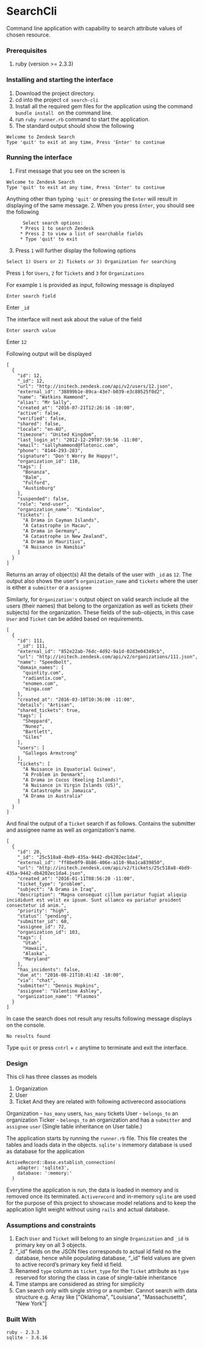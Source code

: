 # SearchCli

Command line application with capability to search attribute values of chosen resource.

### Prerequisites
1. ruby (version >= 2.3.3)
### Installing and starting the interface
1. Download the project directory.
2. cd into the project `cd search-cli`
3. Install all the required gem files for the application using the command `bundle install ` on the command line.
4. run `ruby runner.rb` command to start the application.
5. The standard output should show the following
```
Welcome to Zendesk Search
Type 'quit' to exit at any time, Press 'Enter' to continue
```

### Running the interface
1. First message that you see on the screen is
```
Welcome to Zendesk Search
Type 'quit' to exit at any time, Press 'Enter' to continue
```
Anything other than typing `'quit'` or pressing the `Enter` will result in displaying of the same message.
2. When you press `Enter`, you should see the following
```
      Select search options:
	 * Press 1 to search Zendesk
	 * Press 2 to view a list of searchable fields
	 * Type 'quit' to exit
```
3. Press `1` will further display the following options
```
Select 1) Users or 2) Tickets or 3) Organization for searching
```
Press `1` for `Users`, `2` for `Tickets` and `3` for `Organizations`

For example `1` is provided as input, following message is displayed
```
Enter search field
```
Enter `_id`

The interface will next ask about the value of the field

```
Enter search value
```
Enter `12`

Following output will be displayed

```
[
  {
    "id": 12,
    "_id": 12,
    "url": "http://initech.zendesk.com/api/v2/users/12.json",
    "external_id": "38899b1e-89ca-43e7-b039-e3c88525f0d2",
    "name": "Watkins Hammond",
    "alias": "Mr Sally",
    "created_at": "2016-07-21T12:26:16 -10:00",
    "active": false,
    "verified": false,
    "shared": false,
    "locale": "en-AU",
    "timezone": "United Kingdom",
    "last_login_at": "2012-12-29T07:59:56 -11:00",
    "email": "sallyhammond@flotonic.com",
    "phone": "8144-293-283",
    "signature": "Don't Worry Be Happy!",
    "organization_id": 110,
    "tags": [
      "Bonanza",
      "Balm",
      "Fulford",
      "Austinburg"
    ],
    "suspended": false,
    "role": "end-user",
    "organization_name": "Kindaloo",
    "tickets": [
      "A Drama in Cayman Islands",
      "A Catastrophe in Macau",
      "A Drama in Germany",
      "A Catastrophe in New Zealand",
      "A Drama in Mauritius",
      "A Nuisance in Namibia"
    ]
  }
]
```
Returns an array of object(s)
All the details of the user with `_id` as `12`. The output also shows the user's `organization_name` and `tickets` where the user is either a `submitter` or a `assignee`

Similarly, for `Organization's` output object on valid search include all the users (their names) that belong to the organization as well as tickets (their subjects) for the organization. These fields of the sub-objects, in this case `User` and `Ticket` can be added based on requirements.

```
[
  {
    "id": 111,
    "_id": 111,
    "external_id": "852e22ab-76dc-4d92-9a1d-02d3e04349cb",
    "url": "http://initech.zendesk.com/api/v2/organizations/111.json",
    "name": "Speedbolt",
    "domain_names": [
      "quintity.com",
      "radiantix.com",
      "enomen.com",
      "minga.com"
    ],
    "created_at": "2016-03-10T10:36:00 -11:00",
    "details": "Artisan",
    "shared_tickets": true,
    "tags": [
      "Sheppard",
      "Nunez",
      "Bartlett",
      "Giles"
    ],
    "users": [
      "Gallegos Armstrong"
    ],
    "tickets": [
      "A Nuisance in Equatorial Guinea",
      "A Problem in Denmark",
      "A Drama in Cocos (Keeling Islands)",
      "A Nuisance in Virgin Islands (US)",
      "A Catastrophe in Jamaica",
      "A Drama in Australia"
    ]
  }
]
```
And final the output of a `Ticket` search if as follows. Contains the submitter and assignee name as well as organization's name.

```
[
  {
    "id": 20,
    "_id": "25c518a8-4bd9-435a-9442-db4202ec1da4",
    "external_id": "ff8be0f9-8b86-406e-a110-9ba1ca839850",
    "url": "http://initech.zendesk.com/api/v2/tickets/25c518a8-4bd9-435a-9442-db4202ec1da4.json",
    "created_at": "2016-01-11T08:56:20 -11:00",
    "ticket_type": "problem",
    "subject": "A Drama in Iraq",
    "description": "Magna consequat cillum pariatur fugiat aliquip incididunt est velit ex ipsum. Sunt ullamco ea pariatur proident consectetur id anim.",
    "priority": "high",
    "status": "pending",
    "submitter_id": 60,
    "assignee_id": 72,
    "organization_id": 103,
    "tags": [
      "Utah",
      "Hawaii",
      "Alaska",
      "Maryland"
    ],
    "has_incidents": false,
    "due_at": "2016-08-21T10:41:42 -10:00",
    "via": "chat",
    "submitter": "Dennis Hopkins",
    "assignee": "Valentine Ashley",
    "organization_name": "Plasmos"
  }
]
```

In case the search does not result any results following message displays on the console.
```
No results found
```
Type `quit` or press `cntrl` + `c` anytime to terminate and exit the interface.

### Design
This cli has three classes as models
1. Organization
2. User
3. Ticket
And they are related with following activerecord associations

Organization - `has_many` users, `has_many` tickets
User - `belongs_to` an organization
Ticker - `belongs_to` an organization and has a `submitter` and `assignee` `user` (Single table inheritance on User table.)

The application starts by running the `runner.rb` file. This file creates the tables and loads data in the objects. `sqlite's` inmemory database is used as database for the application

```
ActiveRecord::Base.establish_connection(
    adapter: 'sqlite3',
    database: ':memory:'
  )
```

Everytime the application is run, the data is loaded in memory and is removed once its terminated.
`Activerecord` and in-memory `sqlite` are used for the purpose of this project to showcase model relations and to keep the application light weight without using `rails` and actual database.

### Assumptions and constraints
1. Each `User` and `Ticket` will belong to an single `Organization` and `_id` is primary key on all 3 objects.
2. “_id” fields on the JSON files corresponds to actual id field no the database, hence while populating database, “_id” field values are given to active record’s primary key field id field.
3. Renamed `type` column as `ticket_type` for the `Ticket` attribute as `type` reserved for storing the class in case of single-table inheritance
4. Time stamps are considered as string for simplicity
5. Can search only with single string or a number. Cannot search with data structure e.g. Array like  ["Oklahoma", "Louisiana", "Massachusetts", "New York”]

### Built With
```
ruby - 2.3.3
sqlite - 3.6.16
```

